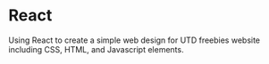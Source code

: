 # React

Using React to create a simple web design for UTD freebies website including CSS, HTML, and Javascript elements.
